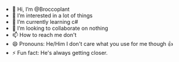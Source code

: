 - 👋 Hi, I’m @Broccoplant
- 👀 I’m interested in a lot of things
- 🌱 I’m currently learning c#
- 💞️ I’m looking to collaborate on nothing
- 📫 How to reach me don't
- 😄 Pronouns: He/Him I don't care what you use for me though 👍
- ⚡ Fun fact: He's always getting closer.

<!---
Broccoplant/Broccoplant is a ✨ special ✨ repository because its `README.md` (this file) appears on your GitHub profile.
You can click the Preview link to take a look at your changes.
--->
